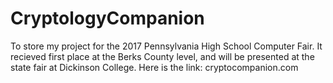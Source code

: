 # CryptologyCompanion
To store my project for the 2017 Pennsylvania High School Computer Fair. It recieved first place at the Berks County level, and will be presented at the state fair at Dickinson College.
Here is the link: cryptocompanion.com
